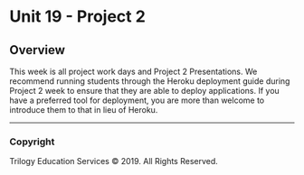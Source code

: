 # Unit 19 - Project 2

## Overview

This week is all project work days and Project 2 Presentations.
We recommend running students through the Heroku deployment guide during Project 2 week to ensure that they are able to deploy applications. If you have a preferred tool for deployment, you are more than welcome to introduce them to that in lieu of Heroku.

- - -

### Copyright

Trilogy Education Services © 2019. All Rights Reserved.
